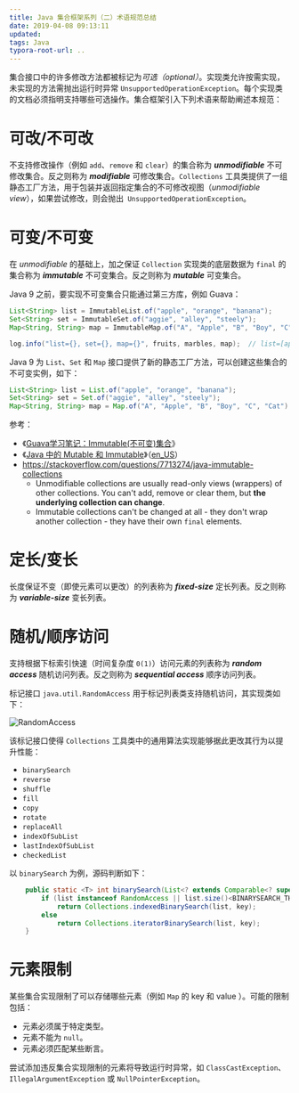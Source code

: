 ```yaml
---
title: Java 集合框架系列（二）术语规范总结
date: 2019-04-08 09:13:11
updated:
tags: Java
typora-root-url: ..
---
```


集合接口中的许多修改方法都被标记为*可选（optional）*。实现类允许按需实现，未实现的方法需抛出运行时异常 `UnsupportedOperationException`。每个实现类的文档必须指明支持哪些可选操作。集合框架引入下列术语来帮助阐述本规范：

# 可改/不可改

不支持修改操作（例如 `add`、`remove` 和 `clear`）的集合称为 ***unmodifiable*** 不可修改集合。反之则称为 ***modifiable*** 可修改集合。`Collections` 工具类提供了一组静态工厂方法，用于包装并返回指定集合的不可修改视图（*unmodifiable view*），如果尝试修改，则会抛出` UnsupportedOperationException`。

# 可变/不可变

在 *unmodifiable* 的基础上，加之保证 `Collection` 实现类的底层数据为 `final` 的集合称为 ***immutable*** 不可变集合。反之则称为 ***mutable*** 可变集合。

Java 9 之前，要实现不可变集合只能通过第三方库，例如 Guava：

```java
List<String> list = ImmutableList.of("apple", "orange", "banana");
Set<String> set = ImmutableSet.of("aggie", "alley", "steely");
Map<String, String> map = ImmutableMap.of("A", "Apple", "B", "Boy", "C", "Cat");

log.info("list={}, set={}, map={}", fruits, marbles, map);  // list=[apple, orange, banana], set=[aggie, alley, steely], map={A=Apple, B=Boy, C=Cat}
```

Java 9 为 `List`、`Set` 和 `Map` 接口提供了新的静态工厂方法，可以创建这些集合的不可变实例，如下：

```java
List<String> list = List.of("apple", "orange", "banana");
Set<String> set = Set.of("aggie", "alley", "steely");
Map<String, String> map = Map.of("A", "Apple", "B", "Boy", "C", "Cat");
```

参考：

* 《[Guava学习笔记：Immutable(不可变)集合](https://www.cnblogs.com/peida/p/Guava_ImmutableCollections.html)》
* 《[Java 中的 Mutable 和 Immutable](https://blog.csdn.net/Seriousplus/article/details/79750581)》（[en_US](http://web.mit.edu/6.031/www/sp17/classes/09-immutability/)）
* https://stackoverflow.com/questions/7713274/java-immutable-collections
  * Unmodifiable collections are usually read-only views (wrappers) of other collections. You can't add, remove or clear them, but **the underlying collection can change**.
  * Immutable collections can't be changed at all - they don't wrap another collection - they have their own `final` elements.

# 定长/变长

长度保证不变（即使元素可以更改）的列表称为 ***fixed-size*** 定长列表。反之则称为 ***variable-size*** 变长列表。

# 随机/顺序访问

支持根据下标索引快速（时间复杂度 `0(1)`）访问元素的列表称为 ***random access*** 随机访问列表。反之则称为 ***sequential access*** 顺序访问列表。

标记接口 `java.util.RandomAccess` 用于标记列表类支持随机访问，其实现类如下：

![RandomAccess](/img/java/collection/RandomAccess.png)

该标记接口使得 `Collections` 工具类中的通用算法实现能够据此更改其行为以提升性能：

* `binarySearch`
* `reverse`
* `shuffle`
* `fill`
* `copy`
* `rotate`
* `replaceAll`
* `indexOfSubList`
* `lastIndexOfSubList`
* `checkedList`

以 `binarySearch` 为例，源码判断如下：

```java
    public static <T> int binarySearch(List<? extends Comparable<? super T>> list, T key) {
        if (list instanceof RandomAccess || list.size()<BINARYSEARCH_THRESHOLD)
            return Collections.indexedBinarySearch(list, key);
        else
            return Collections.iteratorBinarySearch(list, key);
    }
```

# 元素限制

某些集合实现限制了可以存储哪些元素（例如 `Map` 的 key 和 value ）。可能的限制包括：

* 元素必须属于特定类型。
* 元素不能为 `null`。
* 元素必须匹配某些断言。

尝试添加违反集合实现限制的元素将导致运行时异常，如 `ClassCastException`、`IllegalArgumentException` 或 `NullPointerException`。